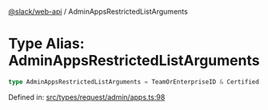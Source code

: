 [@slack/web-api](../index.md) / AdminAppsRestrictedListArguments

# Type Alias: AdminAppsRestrictedListArguments

```ts
type AdminAppsRestrictedListArguments = TeamOrEnterpriseID & Certified & TokenOverridable & CursorPaginationEnabled;
```

Defined in: [src/types/request/admin/apps.ts:98](https://github.com/slackapi/node-slack-sdk/blob/main/packages/web-api/src/types/request/admin/apps.ts#L98)
